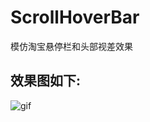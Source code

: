 # ScrollHoverBar
模仿淘宝悬停栏和头部视差效果


## 效果图如下:

![gif](https://raw.githubusercontent.com/X-Dragon/ScrollHoverBar/master/gif/scrollhoverbar.gif)
